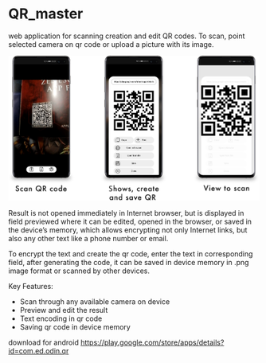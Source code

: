 # QR_master
web application for scanning creation and edit QR codes.
To scan, point selected camera on qr code or upload a picture with its image.

![QR Master screens](screens.png)

Result is not opened immediately in Internet browser, but is displayed in field previewed where it can be edited, opened in the browser, or saved in the device’s memory, which allows encrypting not only Internet links, but also any other text like a phone number or email.

To encrypt the text and create the qr code, enter the text in  corresponding field, after generating the code, it can be saved in  device memory in .png image format or scanned by other devices.

Key Features:
- Scan through any available camera on device
- Preview and edit the result
- Text encoding in qr code
- Saving qr code in device memory

download for android https://play.google.com/store/apps/details?id=com.ed.odin.qr
